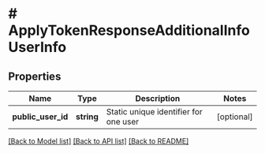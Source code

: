 # # ApplyTokenResponseAdditionalInfoUserInfo

## Properties

Name | Type | Description | Notes
------------ | ------------- | ------------- | -------------
**public_user_id** | **string** | Static unique identifier for one user | [optional]

[[Back to Model list]](../../README.md#models) [[Back to API list]](../../README.md#endpoints) [[Back to README]](../../README.md)
